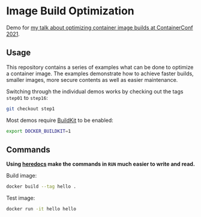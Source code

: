 # Image Build Optimization

Demo for [my talk about optimizing container image builds at ContainerConf 2021]().

## Usage

This repository contains a series of examples what can be done to optimize a container image. The examples demonstrate how to achieve faster builds, smaller images, more secure contents as well as easier maintenance.

Switching through the individual demos works by checking out the tags `step01` to `step16`:

```bash
git checkout step1
```

Most demos require [BuildKit](https://github.com/moby/buildkit) to be enabled:

```bash
export DOCKER_BUILDKIT=1
```

## Commands

**Using [heredocs](https://github.com/moby/buildkit/blob/master/frontend/dockerfile/docs/syntax.md#here-documents) make the commands in `RUN` much easier to write and read.**

Build image:

```bash
docker build --tag hello .
```

Test image:

```bash
docker run -it hello hello
```
